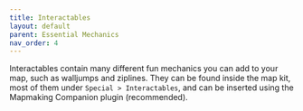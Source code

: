 ```yaml
---
title: Interactables
layout: default
parent: Essential Mechanics
nav_order: 4
---
```

Interactables contain many different fun mechanics you can add to your map, such as walljumps and ziplines. They can be found inside the map kit, most of them under `Special > Interactables`, and can be inserted using the Mapmaking Companion plugin (recommended).